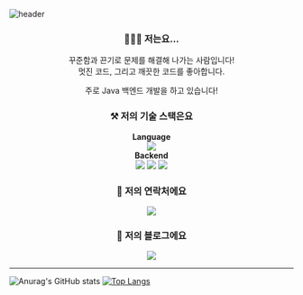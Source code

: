 ![header](https://capsule-render.vercel.app/api?type=Slice&color=1fff3c&height=300&section=header&text=gunkim&fontSize=90)
<h3 align="center">🙋🏻‍♂️ 저는요...</h3>
<p align="center">
    꾸준함과 끈기로 문제를 해결해 나가는 사람입니다!<br/>
    멋진 코드, 그리고 깨끗한 코드를 좋아합니다.
</p>
<p align="center">
    주로 Java 백엔드 개발을 하고 있습니다!
</p>

<h3 align="center">⚒️ 저의 기술 스택은요</h3>
<p align="center">
    <b>Language</b><br/>
    <img src="https://img.shields.io/badge/Java-palegoldenrod?style=flat-square&logo=Java&logoColor=red"/>
    <br/>
    <b>Backend</b><br/>
    <img src="https://img.shields.io/badge/Spring-white?style=flat-square&logo=Spring&logoColor=white&color=6DB33F"/>
    <img src="https://img.shields.io/badge/Hibernate-white?style=flat-square&logo=Hibernate&logoColor=white&color=#b6a875"/>
    <img src="https://img.shields.io/badge/MySQL-white?style=flat-square&logo=Mysql&logoColor=white&color=blue"/>
    <br/>
</p>
<h3 align="center">📮 저의 연락처에요</h3>
<p align="center">
    <a href="mailto:gunkim.dev@gmail.com">
        <img src="https://img.shields.io/badge/Gmail-d14836?style=flat-square&logo=Gmail&logoColor=white&link=mailto:gunkim.dev@gmail.com">
    </a>
</p>
<h3 align="center">📝 저의 블로그에요</h3>
<p align="center">
    <a href="https://gunlog.dev">
        <img src="http://img.shields.io/badge/-Tech%20Blog-655ced?style=flat&color=black&logo=github&link=https://gunlog.dev">
    </a>
</p>

<hr/>

![Anurag's GitHub stats](https://github-readme-stats.vercel.app/api?username=gunkim&show_icons=true&theme=radical)
[![Top Langs](https://github-readme-stats.vercel.app/api/top-langs/?username=gunkim&layout=compact&hide=html,css,scss,javascript,php,vue,ruby)](https://github.com/anuraghazra/github-readme-stats)
